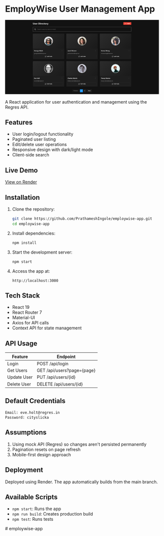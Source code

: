 # EmployWise User Management App

![App Screenshot](./screenshot.png)

A React application for user authentication and management using the Regres API.

## Features
- User login/logout functionality
- Paginated user listing
- Edit/delete user operations
- Responsive design with dark/light mode
- Client-side search

## Live Demo
[View on Render](https://employwise-app.onrender.com)

## Installation
1. Clone the repository:
   ```bash
   git clone https://github.com/PrathameshIngole/employwise-app.git
   cd employwise-app
   ```

2. Install dependencies:
   ```bash
   npm install
   ```

3. Start the development server:
   ```bash
   npm start
   ```

4. Access the app at:
   ```
   http://localhost:3000
   ```

## Tech Stack
- React 19
- React Router 7
- Material-UI
- Axios for API calls
- Context API for state management

## API Usage
| Feature       | Endpoint               |
|--------------|------------------------|
| Login        | POST /api/login        |
| Get Users    | GET /api/users?page={page} |
| Update User  | PUT /api/users/{id}    |
| Delete User  | DELETE /api/users/{id} |

## Default Credentials
```
Email: eve.holt@regres.in
Password: cityslicka
```

## Assumptions
1. Using mock API (Regres) so changes aren't persisted permanently
2. Pagination resets on page refresh
3. Mobile-first design approach

## Deployment
Deployed using Render. The app automatically builds from the main branch.

## Available Scripts
- `npm start`: Runs the app
- `npm run build`: Creates production build
- `npm test`: Runs tests

#   e m p l o y w i s e - a p p 
 
 